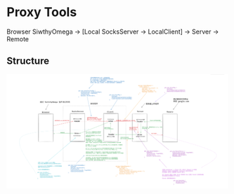 # Proxy Tools

Browser SiwthyOmega -> [Local SocksServer -> LocalClient] -> Server -> Remote

## Structure

![proxy structure](./fixtures/proxy.png)
